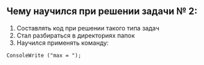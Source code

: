 ## Чему научился при решении задачи № 2:
1. Составлять код при решении такого типа задач
2. Стал разбираться в директориях папок
3. Научился применять команду:
```
ConsoleWrite ("max = ");
```
